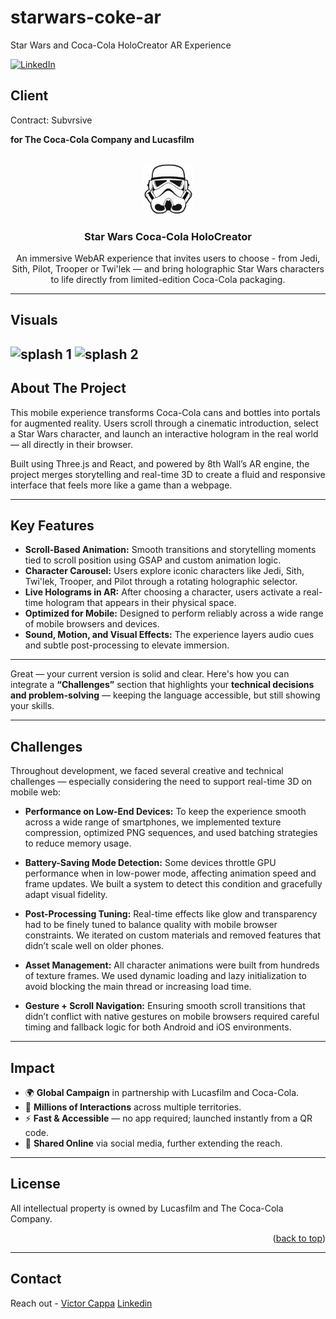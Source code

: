 # starwars-coke-ar

Star Wars and Coca-Cola HoloCreator AR Experience

<div id="top"></div>

[![LinkedIn][linkedin-shield]][linkedin-url]

<h2>Client</h2>
<p>Contract: Subvrsive</p>
<p><b>for The Coca-Cola Company and Lucasfilm</b></p>

<br />
<div align="center">
  <a href="https://github.com/victorcappa/starwars-coke-ar">
    <img src="logo.png" alt="Logo" width="80" height="80">
  </a>

<h3 align="center">Star Wars Coca-Cola HoloCreator</h3>

  <p align="center">
An immersive WebAR experience that invites users to choose - from Jedi, Sith, Pilot, Trooper or Twi'lek  — and bring holographic Star Wars characters to life directly from limited-edition Coca-Cola packaging.
  </p>
</div>

---

## Visuals

![splash 1](https://github.com/user-attachments/assets/90ca350f-5057-4126-add8-855a94f7ecd4)
![splash 2](https://github.com/user-attachments/assets/de683e5a-50aa-4546-b88d-a97fcb11888b)
---

## About The Project

This mobile experience transforms Coca-Cola cans and bottles into portals for augmented reality. Users scroll through a cinematic introduction, select a Star Wars character, and launch an interactive hologram in the real world — all directly in their browser.

Built using Three.js and React, and powered by 8th Wall’s AR engine, the project merges storytelling and real-time 3D to create a fluid and responsive interface that feels more like a game than a webpage.

---

## Key Features

* **Scroll-Based Animation:** Smooth transitions and storytelling moments tied to scroll position using GSAP and custom animation logic.
* **Character Carousel:** Users explore iconic characters like Jedi, Sith, Twi'lek, Trooper, and Pilot through a rotating holographic selector.
* **Live Holograms in AR:** After choosing a character, users activate a real-time hologram that appears in their physical space.
* **Optimized for Mobile:** Designed to perform reliably across a wide range of mobile browsers and devices.
* **Sound, Motion, and Visual Effects:** The experience layers audio cues and subtle post-processing to elevate immersion.

---
Great — your current version is solid and clear. Here's how you can integrate a **“Challenges”** section that highlights your **technical decisions and problem-solving** — keeping the language accessible, but still showing your skills.

---

## Challenges

Throughout development, we faced several creative and technical challenges — especially considering the need to support real-time 3D on mobile web:

* **Performance on Low-End Devices:** To keep the experience smooth across a wide range of smartphones, we implemented texture compression, optimized PNG sequences, and used batching strategies to reduce memory usage.

* **Battery-Saving Mode Detection:** Some devices throttle GPU performance when in low-power mode, affecting animation speed and frame updates. We built a system to detect this condition and gracefully adapt visual fidelity.

* **Post-Processing Tuning:** Real-time effects like glow and transparency had to be finely tuned to balance quality with mobile browser constraints. We iterated on custom materials and removed features that didn’t scale well on older phones.

* **Asset Management:** All character animations were built from hundreds of texture frames. We used dynamic loading and lazy initialization to avoid blocking the main thread or increasing load time.

* **Gesture + Scroll Navigation:** Ensuring smooth scroll transitions that didn’t conflict with native gestures on mobile browsers required careful timing and fallback logic for both Android and iOS environments.

---

## Impact

* 🌍 **Global Campaign** in partnership with Lucasfilm and Coca-Cola.
* 📱 **Millions of Interactions** across multiple territories.
* ⚡ **Fast & Accessible** — no app required; launched instantly from a QR code.
* 🎥 **Shared Online** via social media, further extending the reach.

---

## License

All intellectual property is owned by Lucasfilm and The Coca-Cola Company.

<p align="right">(<a href="#top">back to top</a>)</p>

---

## Contact

Reach out - <a href="mailto:cappacurta@gmail.com">Victor Cappa</a> <a href="https://www.linkedin.com/in/victor-cappa-50839788/">Linkedin</a>

[linkedin-shield]: https://img.shields.io/badge/-LinkedIn-black.svg?style=for-the-badge&logo=linkedin&colorB=555
[linkedin-url]: https://www.linkedin.com/in/victor-cappa-50839788/


